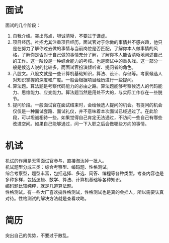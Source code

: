 # 面试

面试的几个阶段：

1. 自我介绍。突出亮点，坦诚清晰，不要过于谦虚。
2. 项目经历。社招尤其注重项目经历，面试官对于你做的事情并不感兴趣，他只是在努力了解你过去做的事情与当前岗位是否匹配，了解你本人做事情的风格，了解你是否对于自己做的事情充分了解，了解你本人能否清晰地阐述自己的工作。这一阶段是一种综合能力的考核。也是面试中的重头戏。这一部分一般是候选人说的比较多，而面试官扮演倾听者、提问者的角色。
3. 八股文。八股文就是一些计算机基础知识，算法、设计、存储等。考察候选人对知识掌握的深度和广度。一般会根据项目经历进行一些提问。
4. 算法题。算法题是考察代码能力的必由之路。算法题能够考察候选人的代码能力、思维能力、应变能力。算法题当然是用处不大的，与实际工作存在一些脱节。
5. 提问阶段。一般面试官在面试结束时，会给候选人提问的机会。有提问的机会仅仅是一种面试套路、面试礼仪，并不意味着本次面试已经通过了。在此阶段，可以坦诚相待一些。如果觉得自己肯定无法通过，不访问一些自己有哪些改进空间。如果自己能够通过，问一下入职之后会做哪些方向的事情。

# 机试

机试的作用是无需面试官参与，直接淘汰掉一批人。  
机试题型分成三类：综合考察型、编码题、性格测试。  
综合考察型，题型丰富，包括选择、多选、简答、编程等各种类型。考查内容也是多种多样，包括逻辑、数学、算法、计算机基础等各种知识。  
编码题比较纯粹，就是几道算法题。  
性格测试。有一些大厂喜欢搞性格测试，性格测试也是真的会挂人，所以需要认真对待。性格测试的解决方法就是查看攻略。

# 简历

突出自己的优势，不要过于散乱。
